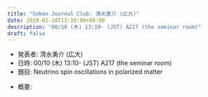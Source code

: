 ```yaml
---
title: "Soken Journal Club: 清水勇介 (広大)"
date: 2019-01-10T13:10:00+09:00
description: "00/10 (木) 13:10- (JST) A217 (the seminar room)"
draft: false
---
```


- 発表者:
清水勇介 (広大)
- 日時:
00/10 (木) 13:10- (JST) A217 (the seminar room)
- 題目:
Neutrino spin oscillations in polarized matter

<!--more-->

- 概要:


